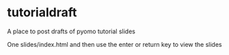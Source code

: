 # tutorialdraft
A place to post drafts of pyomo tutorial slides

One slides/index.html and then use the enter or return key to view the slides

